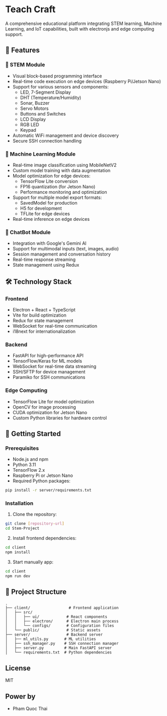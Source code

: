 # Teach Craft

A comprehensive educational platform integrating STEM learning, Machine Learning, and IoT capabilities, built with electronjs and edge computing support.

## 🌟 Features

### 🔧 STEM Module

- Visual block-based programming interface
- Real-time code execution on edge devices (Raspberry Pi/Jetson Nano)
- Support for various sensors and components:
  - LED, 7-Segment Display
  - DHT (Temperature/Humidity)
  - Sonar, Buzzer
  - Servo Motors
  - Buttons and Switches
  - LCD Display
  - RGB LED
  - Keypad
- Automatic WiFi management and device discovery
- Secure SSH connection handling

### 🤖 Machine Learning Module

- Real-time image classification using MobileNetV2
- Custom model training with data augmentation
- Model optimization for edge devices:
  - TensorFlow Lite conversion
  - FP16 quantization (for Jetson Nano)
  - Performance monitoring and optimization
- Support for multiple model export formats:
  - SavedModel for production
  - H5 for development
  - TFLite for edge devices
- Real-time inference on edge devices

### 💬 ChatBot Module

- Integration with Google's Gemini AI
- Support for multimodal inputs (text, images, audio)
- Session management and conversation history
- Real-time response streaming
- State management using Redux

## 🛠 Technology Stack

### Frontend

- Electron + React + TypeScript
- Vite for build optimization
- Redux for state management
- WebSocket for real-time communication
- i18next for internationalization

### Backend

- FastAPI for high-performance API
- TensorFlow/Keras for ML models
- WebSocket for real-time data streaming
- SSH/SFTP for device management
- Paramiko for SSH communications

### Edge Computing

- TensorFlow Lite for model optimization
- OpenCV for image processing
- CUDA optimization for Jetson Nano
- Custom Python libraries for hardware control

## 🚀 Getting Started

### Prerequisites

- Node.js and npm
- Python 3.11
- TensorFlow 2.x
- Raspberry Pi or Jetson Nano
- Required Python packages:

```bash
pip install -r server/requirements.txt
```

### Installation

1. Clone the repository:

```bash
git clone [repository-url]
cd Stem-Project
```

2. Install frontend dependencies:

```bash
cd client
npm install
```

3. Start manually app:

```bash
cd client
npm run dev
```

## 📁 Project Structure

```
.
├── client/                 # Frontend application
│   ├── src/
│   │   ├── ui/            # React components
│   │   ├── electron/      # Electron main process
│   │   └── configs/       # Configuration files
│   └── public/            # Static assets
├── server/                # Backend server
│   ├── ml_utils.py       # ML utilities
│   ├── ssh_manager.py    # SSH connection manager
│   ├── server.py         # Main FastAPI server
│   └── requirements.txt  # Python dependencies
```

## License

MIT

## Power by

- Pham Quoc Thai
